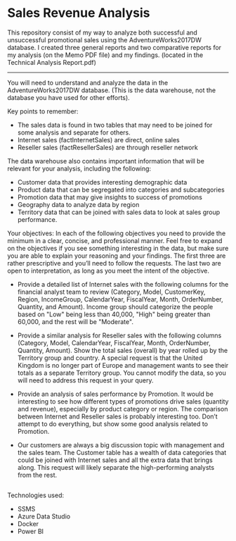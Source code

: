 
# Sales Revenue Analysis

This repository consist of my way to analyze both successful and unsuccessful promotional sales using the AdventureWorks2017DW database. I created three general reports and two comparative reports for my analysis (on the Memo PDF file) and my findings. (located in the Technical Analysis Report.pdf)

----
You will need to understand and analyze the data in the AdventureWorks2017DW database. (This is the data warehouse, not the database you have used for other efforts).

Key points to remember:

* The sales data is found in two tables that may need to be joined for some analysis and separate for others.
* Internet sales (factInternetSales) are direct, online sales
* Reseller sales (factResellerSales) are through reseller network

The data warehouse also contains important information that will be relevant for your analysis, including the following:

* Customer data that provides interesting demographic data
* Product data that can be segregated into categories and subcategories
* Promotion data that may give insights to success of promotions
* Geography data to analyze data by region
* Territory data that can be joined with sales data to look at sales group performance.

Your objectives:
In each of the following objectives you need to provide the minimum in a clear, concise, and professional manner. Feel free to expand on the objectives if you see something interesting in the data, but make sure you are able to explain your reasoning and your findings. The first three are rather prescriptive and you’ll need to follow the requests. The last two are open to interpretation, as long as you meet the intent of the objective.

* Provide a detailed list of Internet sales with the following columns for the financial analyst team to review (Category, Model, CustomerKey, Region, IncomeGroup, CalendarYear, FiscalYear, Month, OrderNumber, Quantity, and Amount). Income group should categorize the people based on "Low" being less than 40,000, "High" being greater than 60,000, and the rest will be "Moderate".

* Provide a similar analysis for Reseller sales with the following columns (Category, Model, CalendarYear, FiscalYear, Month, OrderNumber, Quantity, Amount).
Show the total sales (overall) by year rolled up by the Territory group and country. A special request is that the United Kingdom is no longer part of Europe and management wants to see their totals as a separate Territory group. You cannot modify the data, so you will need to address this request in your query.

* Provide an analysis of sales performance by Promotion. It would be interesting to see how different types of promotions drive sales (quantity and revenue), especially by product category or region. The comparison between Internet and Reseller sales is probably interesting too. Don’t attempt to do everything, but show some good analysis related to Promotion.

* Our customers are always a big discussion topic with management and the sales team. The Customer table has a wealth of data categories that could be joined with Internet sales and all the extra data that brings along. This request will likely separate the high-performing analysts from the rest.

##
Technologies used:
* SSMS 
* Azure Data Studio 
* Docker 
* Power BI


